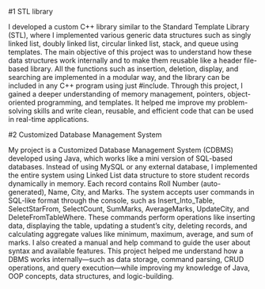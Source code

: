 #1 STL library

I developed a custom C++ library similar to the Standard Template Library (STL), where I implemented various generic data structures such as singly linked list,
doubly linked list, circular linked list, stack, and queue using templates. The main objective of this project was to understand how these data structures work 
internally and to make them reusable like a header file-based library. All the functions such as insertion, deletion, display, and searching are implemented in a 
modular way, and the library can be included in any C++ program using just #include. Through this project, I gained a deeper understanding of memory management,
pointers, object-oriented programming, and templates. It helped me improve my problem-solving skills and write clean, reusable, and efficient code that can be used
in real-time applications.


#2 Customized Database Management System

My project is a Customized Database Management System (CDBMS) developed using Java, which works like a mini version of SQL-based databases. Instead of using MySQL or any external database, I implemented the entire system using Linked List data structure to store student records dynamically in memory. Each record contains Roll Number (auto-generated), Name, City, and Marks. The system accepts user commands in SQL-like format through the console, such as Insert_Into_Table, SelectStarFrom, SelectCount, SumMarks, AverageMarks, UpdateCity, and DeleteFromTableWhere. These commands perform operations like inserting data, displaying the table, updating a student’s city, deleting records, and calculating aggregate values like minimum, maximum, average, and sum of marks. I also created a manual and help command to guide the user about syntax and available features. This project helped me understand how a DBMS works internally—such as data storage, command parsing, CRUD operations, and query execution—while improving my knowledge of Java, OOP concepts, data structures, and logic-building.
